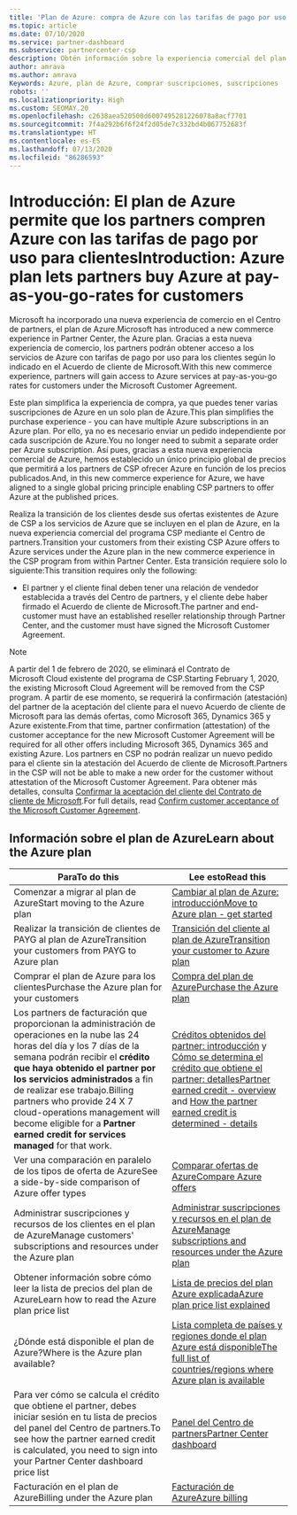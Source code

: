 ```yaml
---
title: 'Plan de Azure: compra de Azure con las tarifas de pago por uso'
ms.topic: article
ms.date: 07/10/2020
ms.service: partner-dashboard
ms.subservice: partnercenter-csp
description: Obtén información sobre la experiencia comercial del plan de Azure para comprar servicios de Azure en función de las tarifas de pago por uso de los clientes. Obtén también información sobre los nuevos requisitos de seguridad.
author: amrava
ms.author: amrava
Keywords: Azure, plan de Azure, comprar suscripciones, suscripciones
robots: ''
ms.localizationpriority: High
ms.custom: SEOMAY.20
ms.openlocfilehash: c2638aea520500d6007495281226078a8acf7701
ms.sourcegitcommit: 7f4a292b6f6f24f2d05de7c332bd4b067752683f
ms.translationtype: HT
ms.contentlocale: es-ES
ms.lasthandoff: 07/13/2020
ms.locfileid: "86286593"
---
```

# <a name="introduction-azure-plan-lets-partners-buy-azure-at-pay-as-you-go-rates-for-customers"></a><span data-ttu-id="1c325-105">Introducción: El plan de Azure permite que los partners compren Azure con las tarifas de pago por uso para clientes</span><span class="sxs-lookup"><span data-stu-id="1c325-105">Introduction: Azure plan lets partners buy Azure at pay-as-you-go-rates for customers</span></span>

<span data-ttu-id="1c325-106">Microsoft ha incorporado una nueva experiencia de comercio en el Centro de partners, el plan de Azure.</span><span class="sxs-lookup"><span data-stu-id="1c325-106">Microsoft has introduced a new commerce experience in Partner Center, the Azure plan.</span></span>  <span data-ttu-id="1c325-107">Gracias a esta nueva experiencia de comercio, los partners podrán obtener acceso a los servicios de Azure con tarifas de pago por uso para los clientes según lo indicado en el Acuerdo de cliente de Microsoft.</span><span class="sxs-lookup"><span data-stu-id="1c325-107">With this new commerce experience, partners will gain access to Azure services at pay-as-you-go rates for customers under the Microsoft Customer Agreement.</span></span>

<span data-ttu-id="1c325-108">Este plan simplifica la experiencia de compra, ya que puedes tener varias suscripciones de Azure en un solo plan de Azure.</span><span class="sxs-lookup"><span data-stu-id="1c325-108">This plan simplifies the purchase experience - you can have multiple Azure subscriptions in an Azure plan.</span></span> <span data-ttu-id="1c325-109">Por ello, ya no es necesario enviar un pedido independiente por cada suscripción de Azure.</span><span class="sxs-lookup"><span data-stu-id="1c325-109">You no longer need to submit a separate order per Azure subscription.</span></span> <span data-ttu-id="1c325-110">Así pues, gracias a esta nueva experiencia comercial de Azure, hemos establecido un único principio global de precios que permitirá a los partners de CSP ofrecer Azure en función de los precios publicados.</span><span class="sxs-lookup"><span data-stu-id="1c325-110">And, in this new commerce experience for Azure, we have aligned to a single global pricing principle enabling CSP partners to offer Azure at the published prices.</span></span>

<span data-ttu-id="1c325-111">Realiza la transición de los clientes desde sus ofertas existentes de Azure de CSP a los servicios de Azure que se incluyen en el plan de Azure, en la nueva experiencia comercial del programa CSP mediante el Centro de partners.</span><span class="sxs-lookup"><span data-stu-id="1c325-111">Transition your customers from their existing CSP Azure offers to Azure services under the Azure plan in the new commerce experience in the CSP program from within Partner Center.</span></span> <span data-ttu-id="1c325-112">Esta transición requiere solo lo siguiente:</span><span class="sxs-lookup"><span data-stu-id="1c325-112">This transition requires only the following:</span></span>

- <span data-ttu-id="1c325-113">El partner y el cliente final deben tener una relación de vendedor establecida a través del Centro de partners, y el cliente debe haber firmado el Acuerdo de cliente de Microsoft.</span><span class="sxs-lookup"><span data-stu-id="1c325-113">The partner and end-customer must have an established reseller relationship through Partner Center, and the customer must have signed the Microsoft Customer Agreement.</span></span>

>[!Note]
><span data-ttu-id="1c325-114">A partir del 1 de febrero de 2020, se eliminará el Contrato de Microsoft Cloud existente del programa de CSP.</span><span class="sxs-lookup"><span data-stu-id="1c325-114">Starting February 1, 2020, the existing Microsoft Cloud Agreement will be removed from the CSP program.</span></span> <span data-ttu-id="1c325-115">A partir de ese momento, se requerirá la confirmación (atestación) del partner de la aceptación del cliente para el nuevo Acuerdo de cliente de Microsoft para las demás ofertas, como Microsoft 365, Dynamics 365 y Azure existente.</span><span class="sxs-lookup"><span data-stu-id="1c325-115">From that time, partner confirmation (attestation) of the customer acceptance for the new Microsoft Customer Agreement will be required for all other offers including Microsoft 365, Dynamics 365 and existing Azure.</span></span> <span data-ttu-id="1c325-116">Los partners en CSP no podrán realizar un nuevo pedido para el cliente sin la atestación del Acuerdo de cliente de Microsoft.</span><span class="sxs-lookup"><span data-stu-id="1c325-116">Partners in the CSP will not be able to make a new order for the customer without attestation of the Microsoft Customer Agreement.</span></span> <span data-ttu-id="1c325-117">Para obtener más detalles, consulta [Confirmar la aceptación del cliente del Contrato de cliente de Microsoft](confirm-customer-agreement.md).</span><span class="sxs-lookup"><span data-stu-id="1c325-117">For full details, read [Confirm customer acceptance of the Microsoft Customer Agreement](confirm-customer-agreement.md).</span></span>


## <a name="learn-about-the-azure-plan"></a><span data-ttu-id="1c325-118">Información sobre el plan de Azure</span><span class="sxs-lookup"><span data-stu-id="1c325-118">Learn about the Azure plan</span></span>

|<span data-ttu-id="1c325-119">**Para**</span><span class="sxs-lookup"><span data-stu-id="1c325-119">**To do this**</span></span>   |<span data-ttu-id="1c325-120">**Lee esto**</span><span class="sxs-lookup"><span data-stu-id="1c325-120">**Read this**</span></span>   |
|------------------|---------------------|
|<span data-ttu-id="1c325-121">Comenzar a migrar al plan de Azure</span><span class="sxs-lookup"><span data-stu-id="1c325-121">Start moving to the Azure plan</span></span>|[<span data-ttu-id="1c325-122">Cambiar al plan de Azure: introducción</span><span class="sxs-lookup"><span data-stu-id="1c325-122">Move to Azure plan - get started</span></span>](azure-plan-get-started.md)
|<span data-ttu-id="1c325-123">Realizar la transición de clientes de PAYG al plan de Azure</span><span class="sxs-lookup"><span data-stu-id="1c325-123">Transition your customers from PAYG to Azure plan</span></span>|[<span data-ttu-id="1c325-124">Transición del cliente al plan de Azure</span><span class="sxs-lookup"><span data-stu-id="1c325-124">Transition your customer to Azure plan</span></span>](azure-plan-transition.md)|
|<span data-ttu-id="1c325-125">Comprar el plan de Azure para los clientes</span><span class="sxs-lookup"><span data-stu-id="1c325-125">Purchase the Azure plan for your customers</span></span>|[<span data-ttu-id="1c325-126">Compra del plan de Azure</span><span class="sxs-lookup"><span data-stu-id="1c325-126">Purchase the Azure plan</span></span>](purchase-azure-plan.md)|
|<span data-ttu-id="1c325-127">Los partners de facturación que proporcionan la administración de operaciones en la nube las 24 horas del día y los 7 días de la semana podrán recibir el **crédito que haya obtenido el partner por los servicios administrados** a fin de realizar ese trabajo.</span><span class="sxs-lookup"><span data-stu-id="1c325-127">Billing partners who provide 24 X 7 cloud-operations management will become eligible for a **Partner earned credit for services managed** for that work.</span></span>|<span data-ttu-id="1c325-128">[Créditos obtenidos del partner: introducción](partner-earned-credit.md) y [Cómo se determina el crédito que obtiene el partner: detalles](partner-earned-credit-explanation.md)</span><span class="sxs-lookup"><span data-stu-id="1c325-128">[Partner earned credit - overview](partner-earned-credit.md) and [How the partner earned credit is determined - details](partner-earned-credit-explanation.md)</span></span>|
|<span data-ttu-id="1c325-129">Ver una comparación en paralelo de los tipos de oferta de Azure</span><span class="sxs-lookup"><span data-stu-id="1c325-129">See a side-by-side comparison of Azure offer types</span></span>|[<span data-ttu-id="1c325-130">Comparar ofertas de Azure</span><span class="sxs-lookup"><span data-stu-id="1c325-130">Compare Azure offers</span></span>](compare-azure-offers.md)|
|<span data-ttu-id="1c325-131">Administrar suscripciones y recursos de los clientes en el plan de Azure</span><span class="sxs-lookup"><span data-stu-id="1c325-131">Manage customers' subscriptions and resources under the Azure plan</span></span>|[<span data-ttu-id="1c325-132">Administrar suscripciones y recursos en el plan de Azure</span><span class="sxs-lookup"><span data-stu-id="1c325-132">Manage subscriptions and resources under the Azure plan</span></span>](azure-plan-manage.md)|
|<span data-ttu-id="1c325-133">Obtener información sobre cómo leer la lista de precios del plan de Azure</span><span class="sxs-lookup"><span data-stu-id="1c325-133">Learn how to read the Azure plan price list</span></span>   |[<span data-ttu-id="1c325-134">Lista de precios del plan Azure explicada</span><span class="sxs-lookup"><span data-stu-id="1c325-134">Azure plan price list explained</span></span>](azure-plan-price-list.md)|
|<span data-ttu-id="1c325-135">¿Dónde está disponible el plan de Azure?</span><span class="sxs-lookup"><span data-stu-id="1c325-135">Where is the Azure plan available?</span></span>|[<span data-ttu-id="1c325-136">Lista completa de países y regiones donde el plan Azure está disponible</span><span class="sxs-lookup"><span data-stu-id="1c325-136">The full list of countries/regions where Azure plan is available</span></span>](https://query.prod.cms.rt.microsoft.com/cms/api/am/binary/RE3QN0x)
|<span data-ttu-id="1c325-137">Para ver cómo se calcula el crédito que obtiene el partner, debes iniciar sesión en tu lista de precios del panel del Centro de partners.</span><span class="sxs-lookup"><span data-stu-id="1c325-137">To see how the partner earned credit is calculated, you need to sign into your Partner Center dashboard price list</span></span>|[<span data-ttu-id="1c325-138">Panel del Centro de partners</span><span class="sxs-lookup"><span data-stu-id="1c325-138">Partner Center dashboard</span></span>](https://partner.microsoft.com/dashboard/home)|
|<span data-ttu-id="1c325-139">Facturación en el plan de Azure</span><span class="sxs-lookup"><span data-stu-id="1c325-139">Billing under the Azure plan</span></span>|[<span data-ttu-id="1c325-140">Facturación de Azure</span><span class="sxs-lookup"><span data-stu-id="1c325-140">Azure billing</span></span>](azure-plan-billing.md)|